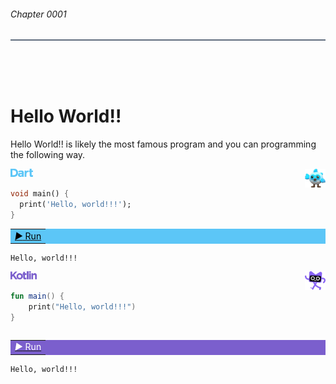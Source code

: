 
<div>
<h6>Chapter 0001</h6>
<hr style="height:2px;border-width:0;color:#606D7E;background-color:#606D7E">
</div>
</br>
</br>
</br>

<div>
    <h1 border-bottom='1px' >Hello World!!</h1>
</div>

<p>
Hello World!! is likely the most famous program and you can programming the following way.
</p>

<div>
    <img align="left" height="13px"  src="../../assets/dart/dart.svg"/>
    <img align="right" height="30px"  src="../../assets/dart/mascot.svg"/>
</div>
<br>

```dart
void main() {
  print('Hello, world!!!');
}
```
<table bgcolor="#5CC6F7"><tr><td> <a color='#ffffff' href="https://dartpad.dev/">
  <font color="black"><i>&#9654;</i> Run </font>
</a></td></tr><table>

```
Hello, world!!!
```

<div>
    <img align="left" height="13px"  src="../../assets/kotlin/kotlin.svg"/>
    <img align="right" height="30px"  src="../../assets/kotlin/mascot.svg"/>    
</div>

<br>

```kt
fun main() {
    print("Hello, world!!!")
}
```
<table bgcolor="#7B5FCD"><tr><td> <a color='#ffffff' href="https://play.kotlinlang.org/#eyJ2ZXJzaW9uIjoiMi4wLjAiLCJwbGF0Zm9ybSI6ImphdmEiLCJhcmdzIjoiIiwibm9uZU1hcmtlcnMiOnRydWUsInRoZW1lIjoiaWRlYSIsImNvZGUiOiJmdW4gbWFpbigpIHtcbiAgICBwcmludChcIkhlbGxvLCB3b3JsZCEhIVwiKVxufSJ9">
  <font color="white"><i>&#9654;</i> Run </font>
</a></td></tr><table>

```
Hello, world!!!
```


